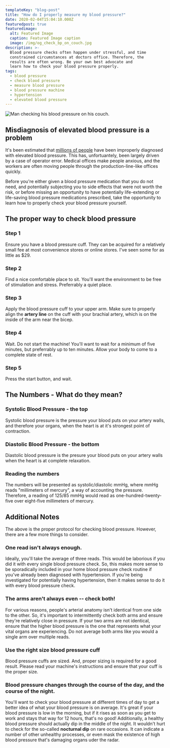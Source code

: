 ```yaml
---
templateKey: "blog-post"
title: "How do I properly measure my blood pressure?"
date: 2020-02-04T15:04:10.000Z
featuredpost: true
featuredimage:
  alt: Featured Image
  caption: Featured Image caption
  image: /img/og_check_bp_on_couch.jpg
description: >-
  Blood pressure checks often happen under stressful, and time 
  constrained circumstances at doctors office. Therefore, the
  results are often wrong. Be your own best advocate and 
  learn how to check your blood pressure properly.
tags:
  - blood pressure
  - check blood pressure
  - measure blood pressure
  - blood pressure machine
  - hypertension
  - elevated blood pressure
---
```


![Man checking his blood pressure on his couch.](/img/og_check_bp_on_couch.jpg)

## Misdiagnosis of elevated blood pressure is a problem

It's been estimated that [millions of people](https://www.telegraph.co.uk/news/health/news/8339545/Millions-of-high-blood-pressure-patients-are-wrongly-diagnosed.html) have been improperly diagnosed with elevated blood pressure. This has, unfortuantely, been largely driven by a
case of operator error. Medical offices make people anxious, and
the workers are often moving people through the
production-line-like offices quickly.

Before you're either given a blood pressure medication that
you do not need, and potentially subjecting you to side effects
that were not worth the risk, or before missing an opportunity
to have potentially life-extending or life-saving blood pressure
medications prescribed, take the opportunity to learn how to
properly check your blood pressure yourself.

## The proper way to check blood pressure

### Step 1

Ensure you have a blood pressure cuff. They can be
acquired for a relatively small fee at most convenience stores
or online stores. I've seen some for as little as \$29.

### Step 2

Find a nice comfortable place to sit. You'll want the environment
to be free of stimulation and stress. Preferrably a quiet place.

### Step 3

Apply the blood pressure cuff to your upper arm. Make sure to
properly align the **artery line** on the cuff with your
brachial artery, which is on the inside of the arm near the bicep.

### Step 4

Wait. Do not start the machine! You'll want to wait for a
minimum of five minutes, but preferrably up to ten minutes.
Allow your body to come to a complete state of rest.

### Step 5

Press the start button, and wait.

## The Numbers - What do they mean?

### Systolic Blood Pressure - the top

Systolic blood pressure is the pressure your blood puts on
your artery walls, and therefore your organs, when the heart is
at it's strongest point of contraction.

### Diastolic Blood Pressure - the bottom

Diastolic blood pressure is the presure your blood puts on
your artery walls when the heart is at complete relaxation.

### Reading the numbers

The numbers will be presented as systolic/diastolic mmHg,
where mmHg reads "millimeters of mercury", a way of accounting
the pressure. Therefore, a reading of 125/85 mmHg would read
as one-hundred-twenty-five over eight-five millimeters of
mercury.

## Additional Notes

The above is the proper protocol for checking blood pressure.
However, there are a few more things to consider.

### One read isn't always enough.

Ideally, you'll take the average of three reads. This
would be laborious if you did it with every single blood
pressure check. So, this makes more sense to be sporadically
included in your home blood pressure check routine if
you've already been diagnosed with hypertension. If you're
being investigated for potentially having hypertension,
then it makes sense to do it with every blood pressure check.

### The arms aren't always even -- check both!

For various reasons, people's arterial anatomy isn't identical
from one side to the other. So, it's important to intermittently
check both arms and ensure they're relatively close in pressure.
If your two arms are not identical, ensure that the higher blood
pressure is the one that represents what your vital organs are
experiencing. Do not average both arms like you would a single
arm over multiple reads.

### Use the right size blood pressure cuff

Blood pressure cuffs are sized. And, proper sizing is required
for a good result. Please read your machine's instructions and
ensure that your cuff is the proper size.

### Blood pressure changes through the course of the day, and the course of the night.

You'll want to check your blood pressure at different times of day to get a better idea of what your blood pressure is on
average. It's great if your blood pressure is low in the
morning, but if it rises as soon as you get to work and
stays that way for 12 hours, that's no good! Additionally,
a healthy blood pressure should actually dip in the middle
of the night. It wouldn't hurt to check for the so-called
**nocturnal dip** on rare occasions. It can indicate a
number of other unhealthy processes, or even mask the
existence of high blood pressure that's damaging organs
uder the radar.
